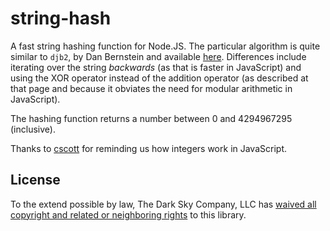 string-hash
===========

A fast string hashing function for Node.JS. The particular algorithm is quite
similar to `djb2`, by Dan Bernstein and available
[here](http://www.cse.yorku.ca/~oz/hash.html). Differences include iterating
over the string *backwards* (as that is faster in JavaScript) and using the XOR
operator instead of the addition operator (as described at that page and
because it obviates the need for modular arithmetic in JavaScript).

The hashing function returns a number between 0 and 4294967295 (inclusive).

Thanks to [cscott](https://github.com/cscott) for reminding us how integers
work in JavaScript.

License
-------

To the extend possible by law, The Dark Sky Company, LLC has [waived all
copyright and related or neighboring rights][cc0] to this library.

[cc0]: http://creativecommons.org/publicdomain/zero/1.0/
